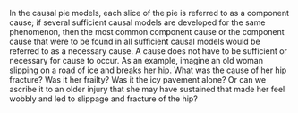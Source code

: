 In the causal pie models, each slice of the pie is referred to as a component cause; if several sufficient causal models are developed for the same phenomenon, then the most common component cause or the component cause that were to be found in all sufficient causal models would be referred to as a necessary cause. A cause does not have to be sufficient or necessary for cause to occur. As an example, imagine an old woman slipping on a road of ice and breaks her hip. What was the cause of her hip fracture? Was it her frailty? Was it the icy pavement alone? Or can we ascribe it to an older injury that she may have sustained that made her feel wobbly and led to slippage and fracture of the hip?